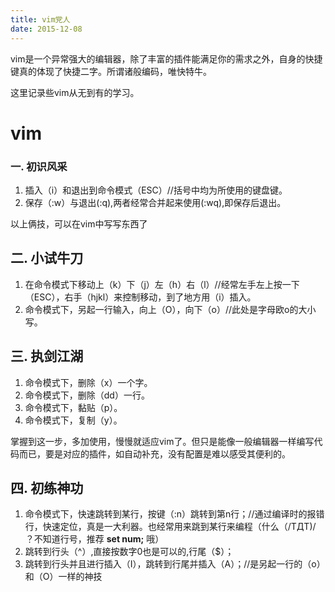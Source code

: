 ```yaml
---
title: vim党人
date: 2015-12-08
---
```

vim是一个异常强大的编辑器，除了丰富的插件能满足你的需求之外，自身的快捷键真的体现了快捷二字。所谓诸般编码，唯快特牛。

这里记录些vim从无到有的学习。

# vim

### 一. 初识风采

1. 插入（i）和退出到命令模式（ESC）//括号中均为所使用的键盘键。
2. 保存（:w）与退出(:q),两者经常合并起来使用(:wq),即保存后退出。

以上俩技，可以在vim中写写东西了

## 二. 小试牛刀

1. 在命令模式下移动上（k）下（j）左（h）右（l）//经常左手左上按一下（ESC），右手（hjkl）来控制移动，到了地方用（i）插入。
2. 命令模式下，另起一行输入，向上（O），向下（o）//此处是字母欧o的大小写。

## 三. 执剑江湖
1. 命令模式下，删除（x）一个字。
2. 命令模式下，删除（dd）一行。
3. 命令模式下，黏贴（p）。
4. 命令模式下，复制（y）。

掌握到这一步，多加使用，慢慢就适应vim了。但只是能像一般编辑器一样编写代码而已，要是对应的插件，如自动补充，没有配置是难以感受其便利的。


## 四. 初练神功
1. 命令模式下，快速跳转到某行，按键（:n）跳转到第n行；//通过编译时的报错行，快速定位，真是一大利器。也经常用来跳到某行来编程（什么（/TДT)/ ？不知道行号，推荐 **set num;** 哦）
2. 跳转到行头（^）,直接按数字0也是可以的,行尾（$）；
3. 跳转到行头并且进行插入（I），跳转到行尾并插入（A）；//是另起一行的（o）和（O）一样的神技

 
